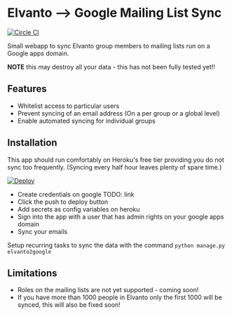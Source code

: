 # Elvanto --> Google Mailing List Sync
[![Circle CI](https://circleci.com/gh/monty5811/elvanto_mail_sync.svg?style=svg)](https://circleci.com/gh/monty5811/elvanto_mail_sync)

Small webapp to sync Elvanto group members to mailing lists run on a Google
apps domain.

**NOTE** this may destroy all your data - this has not been fully tested yet!!

## Features

 - Whitelist access to particular users
 - Prevent syncing of an email address (On a per group or a global level)
 - Enable automated syncing for individual groups

## Installation

This app should run comfortably on Heroku's free tier providing you do not sync too frequently. (Syncing every half hour leaves plenty of spare time.)

[![Deploy](https://www.herokucdn.com/deploy/button.png)](https://heroku.com/deploy)

 - Create credentials on google TODO: link
 - Click the push to deploy button
 - Add secrets as config variables on heroku
 - Sign into the app with a user that has admin rights on your google apps domain
 - Sync your emails

Setup recurring tasks to sync the data with the command `python manage.py elvanto2google`

## Limitations

 - Roles on the mailing lists are not yet supported - coming soon!
 - If you have more than 1000 people in Elvanto only the first 1000 will be synced, this will also be fixed soon!
